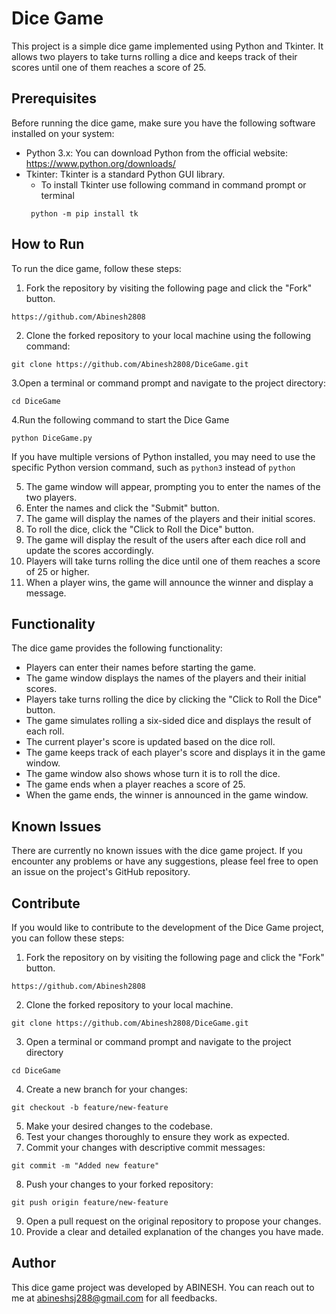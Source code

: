 # Dice Game #
This project is a simple dice game implemented using Python and Tkinter. It allows two players to take turns rolling a dice 
and keeps track of their scores until one of them reaches a score of 25.

## Prerequisites ##
Before running the dice game, make sure you have the following software installed on your system:

- Python 3.x: You can download Python from the official website: https://www.python.org/downloads/
- Tkinter: Tkinter is a standard Python GUI library. 
	- To install Tkinter use following command in command prompt or terminal
   ```
    python -m pip install tk
   ```
   
## How to Run ##
To run the dice game, follow these steps:

1. Fork the repository by visiting the following page and click the "Fork" button.
```
https://github.com/Abinesh2808
```
2. Clone the forked repository to your local machine using the following command:
```
git clone https://github.com/Abinesh2808/DiceGame.git
```
3.Open a terminal or command prompt and navigate to the project directory:
```
cd DiceGame
```
4.Run the following command to start the Dice Game
```
python DiceGame.py
```
If you have multiple versions of Python installed, you may need to use the specific Python version command, such as `python3` instead of `python`

5. The game window will appear, prompting you to enter the names of the two players.
6. Enter the names and click the "Submit" button.
7. The game will display the names of the players and their initial scores.
8. To roll the dice, click the "Click to Roll the Dice" button.
9. The game will display the result of the users after each dice roll and update the scores accordingly.
10. Players will take turns rolling the dice until one of them reaches a score of 25 or higher.
11. When a player wins, the game will announce the winner and display a message.

## Functionality ##
The dice game provides the following functionality:
- Players can enter their names before starting the game.
- The game window displays the names of the players and their initial scores.
- Players take turns rolling the dice by clicking the "Click to Roll the Dice" button.
- The game simulates rolling a six-sided dice and displays the result of each roll.
- The current player's score is updated based on the dice roll.
- The game keeps track of each player's score and displays it in the game window.
- The game window also shows whose turn it is to roll the dice.
- The game ends when a player reaches a score of 25.
- When the game ends, the winner is announced in the game window.

## Known Issues ##
There are currently no known issues with the dice game project. If you encounter any problems or have any suggestions, 
please feel free to open an issue on the project's GitHub repository.

## Contribute ##
If you would like to contribute to the development of the Dice Game project, you can follow these steps:
1) Fork the repository on by visiting the following page and click the "Fork" button.
```
https://github.com/Abinesh2808
```
2) Clone the forked repository to your local machine.
```
git clone https://github.com/Abinesh2808/DiceGame.git
```
3. Open a terminal or command prompt and navigate to the project directory
```
cd DiceGame
```
4. Create a new branch for your changes:
```
git checkout -b feature/new-feature
```
5. Make your desired changes to the codebase.
6. Test your changes thoroughly to ensure they work as expected.
7. Commit your changes with descriptive commit messages:
```
git commit -m "Added new feature"
```
8. Push your changes to your forked repository:
```
git push origin feature/new-feature
```
9. Open a pull request on the original repository to propose your changes.
10. Provide a clear and detailed explanation of the changes you have made.

## Author ##
This dice game project was developed by ABINESH. You can reach out to me at abineshsj288@gmail.com for all feedbacks.


